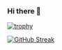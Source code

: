 ### Hi there 👋
[![trophy](https://github-profile-trophy.vercel.app/?username=buninsil)](https://github.com/ryo-ma/github-profile-trophy)

<a href="https://git.io/streak-stats"><img src="https://streak-stats.demolab.com?user=BuninSil&theme=dark&hide_border=true" alt="GitHub Streak" /></a>
<!--
**BuninSil/BuninSil** is a ✨ _special_ ✨ repository because its `README.md` (this file) appears on your GitHub profile.

Here are some ideas to get you started:

- 🔭 I’m currently working on ...
- 🌱 I’m currently learning ...
- 👯 I’m looking to collaborate on ...
- 🤔 I’m looking for help with ...
- 💬 Ask me about ...
- 📫 How to reach me: ...
- 😄 Pronouns: ...
- ⚡ Fun fact: ...
-->
